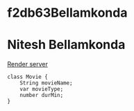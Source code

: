 # f2db63Bellamkonda
# Nitesh Bellamkonda
[Render server](https://f2db63bellamkonda.onrender.com)

```
class Movie {
    String movieName;
    var movieType;
    number durMin;
}

```